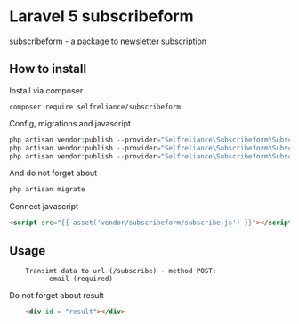 # Laravel 5 subscribeform
subscribeform - a package to newsletter subscription

## How to install

Install via composer
```
composer require selfreliance/subscribeform
```

Config, migrations and javascript
```php
php artisan vendor:publish --provider="Selfreliance\Subscribeform\SubscribeFormServiceProvider" --tag="config"
php artisan vendor:publish --provider="Selfreliance\Subscribeform\SubscribeFormServiceProvider" --tag="migrations" --force
php artisan vendor:publish --provider="Selfreliance\Subscribeform\SubscribeFormServiceProvider" --tag="javascript" --force
```

And do not forget about 
```php 
php artisan migrate 
```

Connect javascript
```html
<script src="{{ asset('vendor/subscribeform/subscribe.js') }}"></script>
```

## Usage

```
	Transimt data to url (/subscribe) - method POST:
		- email (required)
```

Do not forget about result
```html
	<div id = "result"></div>
```
